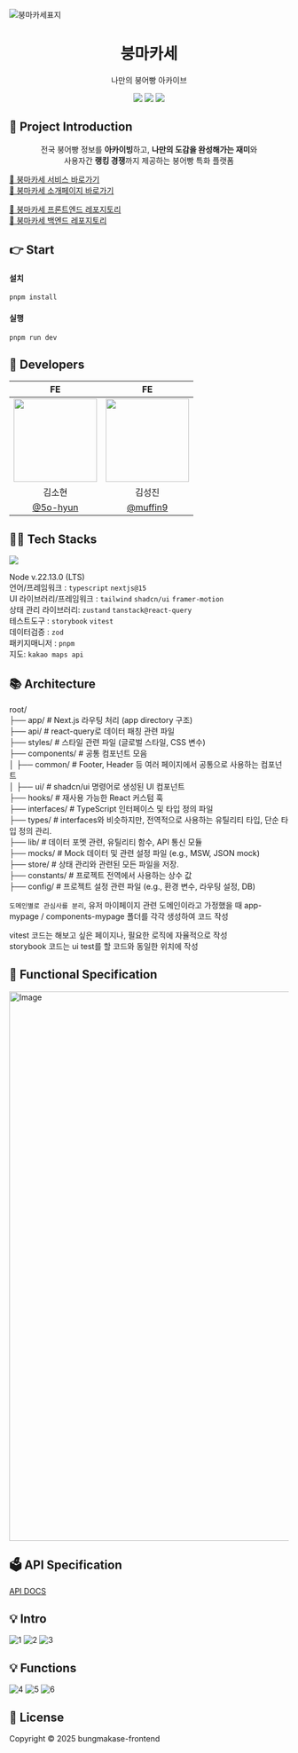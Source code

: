 
![붕마카세표지](https://github.com/user-attachments/assets/6b1e0124-e36d-48be-be38-c741619c59b4)

<h1 align="middle">붕마카세</h1>
<p align="middle">나만의 붕어빵 아카이브</p>
<p align="center">
<img src="https://img.shields.io/badge/version-0.1.0-orange.svg?cacheSeconds=2592000" />
<a href="https://www.instagram.com/boong_ma" target="_blank"><img src="https://img.shields.io/badge/-instagram-pink?style=square&logo=instagram&logoColor=white" /></a>
  <a href="https://slashpage.com/bungmakase" target="_blank"><img src="https://img.shields.io/badge/-introduction-FBA518?style=square&logo=slashdot&logoColor=white" /></a>
</p>

## 🍞 Project Introduction

<p align="middle">전국 붕어빵 정보를 <b>아카이빙</b>하고, <b>나만의 도감을 완성해가는 재미</b>와<br/>
사용자간 <b>랭킹 경쟁</b>까지 제공하는 붕어빵 특화 플랫폼 
</p>

<a href="https://bungmakase.vercel.app" target="_blank">🍞 붕마카세 서비스 바로가기</a> <br/>
<a href="https://slashpage.com/bungmakase" target="_blank">🍞 붕마카세 소개페이지 바로가기 </a> <br/>

<a href="https://github.com/bungmakase/bungmakase_frontend" target="_blank">🍞 붕마카세 프론트엔드 레포지토리</a> <br/>
<a href="https://github.com/bungmakase/bungmakase_backend" target="_blank">🍞 붕마카세 백엔드 레포지토리</a> <br/>

## 👉 Start

#### 설치
```
pnpm install
```
#### 실행
```
pnpm run dev
```

## 🏃 Developers

| FE | FE | 
| :---: | :---: | 
|  <img style="width: 150px;" src="https://github.com/user-attachments/assets/1089bb2d-5b8c-4295-a35f-5a301b7e393c" />  |  <img style="width: 150px;" src="https://github.com/user-attachments/assets/ea136409-cf5f-4053-982b-6296662ecd52" />  | 
|김소현|김성진|
|   [@5o-hyun](https://github.com/5o-hyun)   |   [@muffin9](https://github.com/muffin9)   |




## 👨‍💻 Tech Stacks

  <a href="https://skillicons.dev">
    <img src="https://go-skill-icons.vercel.app/api/icons?i=nextjs,ts,reactquery,tailwind,shadcn,storybook,zustand,pnpm&titles=true"/>
  </a>


Node v.22.13.0 (LTS)  
언어/프레임워크 : `typescript` `nextjs@15`  
UI 라이브러리/프레임워크 : `tailwind` `shadcn/ui` `framer-motion`  
상태 관리 라이브러리: `zustand` `tanstack@react-query`  
테스트도구 : `storybook` `vitest`  
데이터검증 : `zod`  
패키지매니저 : `pnpm`  
지도: `kakao maps api`


## 📚 Architecture

root/  
├── app/ # Next.js 라우팅 처리 (app directory 구조)  
├── api/ # react-query로 데이터 패칭 관련 파일  
├── styles/ # 스타일 관련 파일 (글로벌 스타일, CSS 변수)  
├── components/ # 공통 컴포넌트 모음  
│ ├── common/ # Footer, Header 등 여러 페이지에서 공통으로 사용하는 컴포넌트  
│ ├── ui/ # shadcn/ui 명령어로 생성된 UI 컴포넌트  
├── hooks/ # 재사용 가능한 React 커스텀 훅  
├── interfaces/ # TypeScript 인터페이스 및 타입 정의 파일  
├── types/ # interfaces와 비슷하지만, 전역적으로 사용하는 유틸리티 타입, 단순 타입 정의 관리.  
├── lib/ # 데이터 포멧 관련, 유틸리티 함수, API 통신 모듈  
├── mocks/ # Mock 데이터 및 관련 설정 파일 (e.g., MSW, JSON mock)  
├── store/ # 상태 관리와 관련된 모든 파일을 저장.  
├── constants/ # 프로젝트 전역에서 사용하는 상수 값  
├── config/ # 프로젝트 설정 관련 파일 (e.g., 환경 변수, 라우팅 설정, DB)

`도메인별로 관심사를 분리`, 유저 마이페이지 관련 도메인이라고 가정했을 때 app-mypage / components-mypage 폴더를 각각 생성하여 코드 작성

vitest 코드는 해보고 싶은 페이지나, 필요한 로직에 자율적으로 작성  
storybook 코드는 ui test를 할 코드와 동일한 위치에 작성

## 📌 Functional Specification

<img width="991" alt="Image" src="https://github.com/user-attachments/assets/8b3bf594-659a-46ae-b0d6-31144bc5c2a5" />

## 🗳️ API Specification

[API DOCS](http://211.188.61.117:8080/swagger-ui/index.html)



## 💡 Intro
![1](https://github.com/user-attachments/assets/5e169517-9a94-46c2-8ff3-726cff51b7f9)
![2](https://github.com/user-attachments/assets/33004387-5e0c-48f0-b204-1dabbc0ea9ef)
![3](https://github.com/user-attachments/assets/d0b925d1-b68e-46f8-95dc-f7bb7ce81b2e)



## 💡 Functions
![4](https://github.com/user-attachments/assets/463c58de-b756-4e3e-814c-2394c09b8531)
![5](https://github.com/user-attachments/assets/be8a99a0-7d66-4a6b-ac9b-a4f95452543a)
![6](https://github.com/user-attachments/assets/0fa3b7c1-7f55-4625-a268-f61de669aafc)



## 💫 License
Copyright © 2025 bungmakase-frontend
